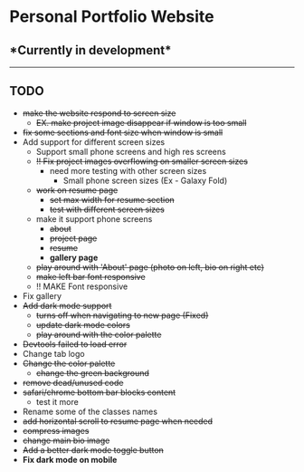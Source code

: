 # Personal Portfolio Website

## \*Currently in development\*

---

## TODO

* ~~make the website respond to screen size~~
  * ~~EX. make project image disappear if window is too small~~
* ~~fix some sections and font size when window is small~~
* Add support for different screen sizes
  * Support small phone screens and high res screens
  * ~~!! Fix project images overflowing on smaller screen sizes~~
    * need more testing with other screen sizes
      * Small phone screen sizes (Ex - Galaxy Fold)
  * ~~work on resume page~~
    * ~~set max width for resume section~~
    * ~~test with different screen sizes~~
  * make it support phone screens
    * ~~about~~
    * ~~project page~~
    * ~~resume~~
    * **gallery page**
  * ~~play around with 'About' page (photo on left, bio on right etc)~~
  * ~~make left bar font responsive~~
  * !! MAKE Font responsive
* Fix gallery
* ~~Add dark mode support~~
  * ~~turns off when navigating to new page (Fixed)~~
  * ~~update dark mode colors~~
  * ~~play around with the color palette~~
* ~~Devtools failed to load error~~
* Change tab logo
* ~~Change the color palette~~
  * ~~change the green background~~
* ~~remove dead/unused code~~
* ~~safari/chrome bottom bar blocks content~~
  * test it more
* Rename some of the classes names
* ~~add horizontal scroll to resume page when needed~~
* ~~compress images~~
* ~~change main bio image~~
* ~~Add a better dark mode toggle button~~
* **Fix dark mode on mobile**
